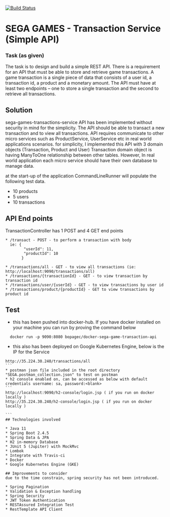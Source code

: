 [![Build Status](https://travis-ci.com/bopagec/sega-games-transaction-service.svg?branch=master)](https://travis-ci.com/bopagec/sega-games-transaction-service)

SEGA GAMES - Transaction Service (Simple API)
=============================================

### Task (as given)
The task is to design and build a simple REST API.
There is a requirement for an API that must be able to store and retrieve game transactions. 
A game transaction is a single piece of data that consists of a user id, a transaction id, a product and a monetary amount. 
The API must have at least two endpoints – one to store a single transaction and the second to retrieve all transactions.

## Solution
sega-games-transactions-service API has been implemented without security in mind for the simplicity.
The API should be able to transact a new transaction and to view all transactions.
API requires communicate to other micro services such as ProductService, UserService etc in real world applications scenarios.
for simplicity, I implemented this API with 3 domain objects (Transaction, Product and User)
Transaction domain object is having ManyToOne relationship between other tables.
However, In real world application each micro service should have their own database to manage data.


at the start-up of the application CommandLineRunner will populate the following test data.
* 10 products
* 5 users
* 10 transactions

## API End points
TransactionController has 1 POST and 4 GET end points 
````
* /transact - POST - to perform a transaction with body 
  ie: {
    	"userId": 11,
    	"productId": 10
       }

* /transactions/all - GET - to view all transactions (ie: http://localhost:9090/transactions/all)
* /transactions/{transactionId} - GET - to view transaction by transaction id
* /transactions/user/{userId} - GET - to view transactions by user id
* /transactions/product/{productId} - GET to view transactions by product id
````
## Test
* this has been pushed into docker-hub. If you have docker installed on your machine you can run by proving the command below
````
  docker run -p 9090:8080 bopagec/docker-sega-game-transaction-api
````
* this also has been deployed on Google Kubernetes Engine, below is the IP for the Service
````
http://35.224.30.240/transactions/all
```
* postman json file included in the root directory "SEGA.postman_collection.json" to test on postman
* h2 console enabled on, can be accessed as below with default credentials username: sa, password:<blank>
```
http://localhost:9090/h2-console/login.jsp ( if you run on docker locally )
http://35.224.30.240/h2-console/login.jsp ( if you run on docker locally )

```
## Technologies involved

* Java 11
* Spring Boot 2.4.5
* Spring Data & JPA
* H2 in-memory Database
* JUnit 5 (Jupiter) with MockMvc
* Lombok
* Integrate with Travis-ci
* Docker
* Google Kubernetes Engine (GKE)

## Improvements to consider
due to the time constrain, spring security has not been introduced.

* Spring Pagination
* Validation & Exception handling
* Spring Security
* JWT Token Authentication
* RESTAssured Integration Test
* RestTemplate API Client
